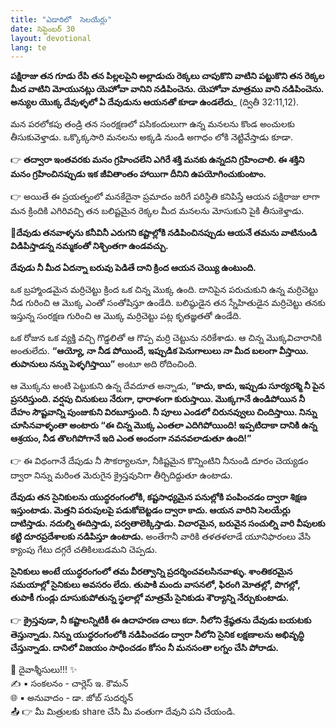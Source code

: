 ```yaml
---
title: "ఎడారిలో  సెలయేర్లు"
date: సెప్టెంబర్ 30
layout: devotional
lang: te
---
```


**పక్షిరాజు తన గూడు రేపి తన పిల్లలపైని అల్లాడుచు రెక్కలు చాపుకొని వాటిని పట్టుకొని తన రెక్కల మీద వాటిని మోయునట్లు యెహోవా వానిని నడిపించెను. యెహోవా మాత్రము వాని నడిపించెను. అన్యుల యొక్క దేవుళ్ళలో ఏ దేవుడును ఆయనతో కూడా ఉండలేదు**_ (ద్వితీ 32:11,12). 

మన పరలోకపు తండ్రి తన సంరక్షణలో పసికందులుగా ఉన్న మనలను కొండ అంచులకు తీసుకువెళ్తాడు. ఒక్కొక్కసారి మనలను అక్కడి నుండి అగాధం లోకి నెట్టివేస్తాడు కూడా. 

👉 **తద్వారా ఇంతవరకు మనం గ్రహించలేని ఎగిరే శక్తి మనకు ఉన్నదని గ్రహించాలి. ఈ శక్తిని మనం గ్రహించినప్పుడు ఇక జీవితాంతం హాయిగా దీనిని ఉపయోగించుకుంటాం.**

👉 అయితే ఈ ప్రయత్నంలో మనకేదైనా ప్రమాదం జరిగే పరిస్థితి కనిపిస్తే ఆయన పక్షిరాజు లాగా మన క్రిందికి ఎగిరివచ్చి తన బలిష్టమైన రెక్కల మీద మనలను మోసుకుని పైకి తీసుకెళ్తాడు. 

**📖దేవుడు తనవాళ్ళను కనీవినీ ఎరుగని కష్టాల్లోకి నడిపించినప్పుడు ఆయనే తమను వాటినుండి విడిపిస్తాడన్న నమ్మకంతో నిశ్చింతగా ఉండవచ్చు.**

**దేవుడు నీ మీద ఏదన్నా బరువు పెడితే దాని క్రింద ఆయన చెయ్యి ఉంటుంది.**

ఒక బ్రహ్మాండమైన మర్రిచెట్టు క్రింద ఒక చిన్న మొక్క ఉంది. దానిపైన పరుచుకుని ఉన్న మర్రిచెట్టు నీడ గురించి ఆ మొక్క ఎంతో సంతోషిస్తూ ఉండేది. బలిష్ఠుడైన తన స్నేహితుడైన మర్రిచెట్టు తనకు ఇస్తున్న సంరక్షణ గురించి ఆ మొక్క మర్రిచెట్టు పట్ల కృతజ్ఞతతో ఉండేది.

ఒక రోజున ఒక వ్యక్తి వచ్చి గొడ్డలితో ఆ గొప్ప మర్రి చెట్టును నరికేశాడు. ఆ చిన్న మొక్కవిచారానికి అంతులేదు. **“ఆయ్యో, నా నీడ పోయిందే, ఇప్పుడిక పెనుగాలులు నా మీద బలంగా వీస్తాయి. తుపానులు నన్ను పెళ్ళగిస్తాయి”** అంటూ అది రోదించింది.

ఆ మొక్కను అంటి పెట్టుకుని ఉన్న దేవదూత అన్నాడు, **“కాదు, కాదు, ఇప్పుడు సూర్యరశ్మి నీ పైన ప్రసరిస్తుంది. వర్షపు చినుకులు నేరుగా, ధారాళంగా కురుస్తాయి. మొక్కగానే ఉండిపోయిన నీ దేహం సౌష్టవాన్ని పుంజుకుని విరబూస్తుంది. నీ పూలు ఎండలో చిరునవ్వులు చిందిస్తాయి. నిన్ను చూసినవాళ్ళంతా అంటారు “ఈ చిన్న మొక్క ఎంతలా ఎదిగిపోయింది! ఇప్పటిదాకా దానికి ఉన్న ఆశ్రయం, నీడ తొలగిపోగానే ఇది ఎంత అందంగా నవనవలాడుతూ ఉంది!”**

👉 ఈ విధంగానే దేపుడు నీ సౌకర్యాలనూ, నీకిష్టమైన కొన్నింటిని నీనుండి దూరం చెయ్యడం ద్వారా నిన్ను మరింత మెరుగైన క్రైస్తవునిగా తీర్చిదిద్దుతూ ఉంటాడు.

 **దేవుడు తన సైనికులను యుద్ధరంగంలోకి, కష్టసాధ్యమైన పనుల్లోకి పంపించడం ద్వారా శిక్షణ ఇస్తుంటాడు. మెత్తని పరుపులపై పడుకోబెట్టడం ద్వారా కాదు. ఆయన వారిని సెలయేర్లు దాటిస్తాడు. నదుల్ని ఈదిస్తాడు, పర్వతాలెక్కిస్తాడు. విచారమైన, బరువైన సంచుల్ని వారి వీపులకు కట్టి దూరప్రదేశాలకు నడిపిస్తూ ఉంటాడు.** అంతేగానీ వారికి తళతళలాడే యూనిఫారంలు వేసి క్యాంపు గేటు దగ్గరే చతికిలబడమని చెప్పడు. 

**సైనికులు అంటే యుద్ధరంగంలో తమ వీరత్వాన్ని ప్రదర్శించవలసినవాళ్ళు. శాంతికరమైన సమయాల్లో సైనికులు అవసరం లేదు. తుపాకి మందు వాసనలో, ఫిరంగి మోతల్లో, పొగల్లో, తుపాకీ గుండ్లు దూసుకుపోతున్న స్థలాల్లో మాత్రమే సైనికుడు శౌర్యాన్ని నేర్చుకుంటాడు.**

👉 **క్రైస్తవుడా, నీ కష్టాలన్నిటికీ ఈ ఉదాహరణ చాలు కదా. నీలోని శ్రేష్ఠతను దేవుడు బయటకు తెస్తున్నాడు. నిన్ను యుద్ధరంగంలోకి నడిపించడం ద్వారా నీలోని సైనిక లక్షణాలను అభివృద్ధి చేస్తున్నాడు. దానిలో విజయం సాధించడం కోసం నీ మనసంతా లగ్నం చేసి పోరాడు.**

<div class="blessing">🙏 <span class="bless-text">దైవాశ్శీసులు!!!</span> ✨</div>

<div class="credit">✍️ <span class="credit-text">▪ సంకలనం - చార్లెస్ ఇ. కౌమన్</span></div>
<div class="credit">🌐 <span class="credit-text">▪ అనువాదం - డా. జోబ్ సుదర్శన్</span></div>


<div class="share">📤 👉 <span class="share-text">మీ మిత్రులకు share చేసి మీ వంతుగా దేవుని పని చేయండి.</span></div>
